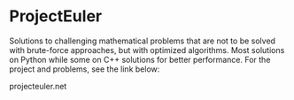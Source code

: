 # ProjectEuler
Solutions to challenging mathematical problems that are not to be solved with brute-force approaches, but with optimized algorithms.
Most solutions on Python while some on C++ solutions for better performance. For the project and problems, see the link below:

projecteuler.net
